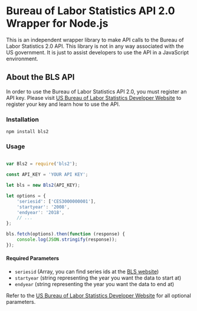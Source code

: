 # Bureau of Labor Statistics API 2.0 Wrapper for Node.js

This is an independent wrapper library to make API calls to the Bureau of Labor Statistics 2.0 API. This library is not in any way associated with the US government. It is just to assist developers to use the API in a JavaScript environment.


## About the BLS API

In order to use the Bureau of Labor Statistics API 2.0, you must register an API key. Please visit [US Bureau of Labor Statistics Developer Website](https://www.bls.gov/developers/) to register your key and learn how to use the API.

### Installation

`npm install bls2`


### Usage

```javascript

var Bls2 = require('bls2');

const API_KEY = 'YOUR API KEY';

let bls = new Bls2(API_KEY);

let options = {
    'seriesid': ['CES3000000001'],
    'startyear': '2008',  
    'endyear': '2018',
    // ...
};

bls.fetch(options).then(function (response) {
    console.log(JSON.stringify(response));
});

```

#### Required Parameters

* `seriesid` (Array, you can find series ids at the [BLS website](https://www.bls.gov/))
* `startyear` (string representing the year you want the data to start at)
* `endyear` (string representing the year you want the data to end at)

Refer to the [US Bureau of Labor Statistics Developer Website](https://www.bls.gov/developers/) for all optional parameters.
